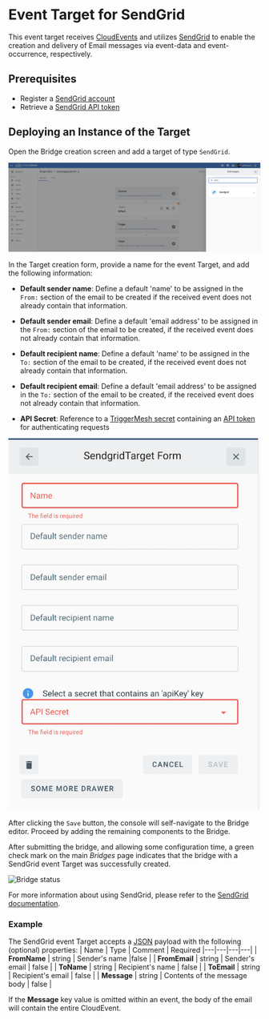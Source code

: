 # Event Target for SendGrid

This event target receives [CloudEvents][ce] and utilizes [SendGrid][sg] to enable the creation and delivery of Email messages via event-data and event-occurrence, respectively.

## Prerequisites

* Register a [SendGrid account][sgSU]
* Retrieve a [SendGrid API token][api]

## Deploying an Instance of the Target

Open the Bridge creation screen and add a target of type `SendGrid`.

![Adding a SendGrid target](../images/sendgrid-target/create-bridge-1.png)

In the Target creation form, provide a name for the event Target, and add the following information:

* **Default sender name**: Define a default 'name' to be assigned in the `From:` section of the email to be created if the received event does not already contain that information.
* **Default sender email**: Define a default 'email address' to be assigned in the `From:` section of the email to be created, if the received event does not already contain that information.
* **Default recipient name**: Define a default 'name' to be assigned in the `To:` section of the email to be created, if the received event does not already contain that information.
* **Default recipient email**: Define a default 'email address' to be assigned in the `To:` section of the email to be created, if the received event does not already contain that information.

* **API Secret**: Reference to a [TriggerMesh secret][tm-secret] containing an [API token][api] for authenticating requests

![SendgridTarget form](../images/sendgrid-target/create-bridge-2.png)

After clicking the `Save` button, the console will self-navigate to the Bridge editor. Proceed by adding the remaining components to the Bridge.

After submitting the bridge, and allowing some configuration time, a green check mark on the main _Bridges_ page indicates that the bridge with a SendGrid event Target was successfully created.

![Bridge status](../images/bridge-status-green.png)

For more information about using SendGrid, please refer to the [SendGrid documentation][docs].

### Example

The SendGrid event Target accepts a [JSON][ce-jsonformat] payload with the following (optional) properties:
| Name  |  Type |  Comment | Required
|---|---|---|---|
| **FromName** | string | Sender's name |false |
| **FromEmail** | string | Sender's email | false |
| **ToName** | string | Recipient's name | false |
| **ToEmail** | string | Recipient's email | false |
| **Message** | string | Contents of the message body | false |

If the **Message** key value is omitted within an event, the body of the email will contain the entire CloudEvent.

[sgSU]:https://signup.sendgrid.com/
[sg]:https://sendgrid.com/
[api]:https://sendgrid.com/docs/ui/account-and-settings/api-keys/

[ce]: https://cloudevents.io/
[ce-jsonformat]: https://github.com/cloudevents/spec/blob/v1.0/json-format.md
[tm-secret]:https://docs.triggermesh.io/guides/secrets/
[docs]: https://sendgrid.com/docs/
